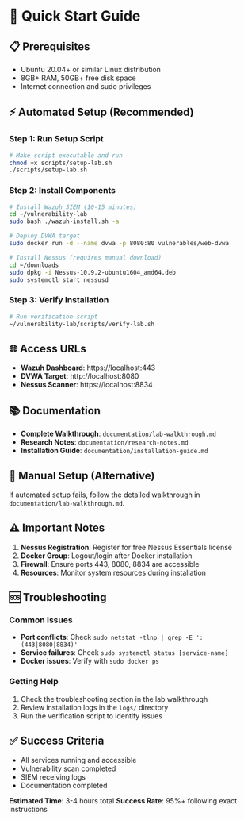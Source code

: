 # 🚀 Quick Start Guide

## 📋 Prerequisites
- Ubuntu 20.04+ or similar Linux distribution
- 8GB+ RAM, 50GB+ free disk space
- Internet connection and sudo privileges

## ⚡ Automated Setup (Recommended)

### Step 1: Run Setup Script
```bash
# Make script executable and run
chmod +x scripts/setup-lab.sh
./scripts/setup-lab.sh
```

### Step 2: Install Components
```bash
# Install Wazuh SIEM (10-15 minutes)
cd ~/vulnerability-lab
sudo bash ./wazuh-install.sh -a

# Deploy DVWA target
sudo docker run -d --name dvwa -p 8080:80 vulnerables/web-dvwa

# Install Nessus (requires manual download)
cd ~/downloads
sudo dpkg -i Nessus-10.9.2-ubuntu1604_amd64.deb
sudo systemctl start nessusd
```

### Step 3: Verify Installation
```bash
# Run verification script
~/vulnerability-lab/scripts/verify-lab.sh
```

## 🌐 Access URLs
- **Wazuh Dashboard**: https://localhost:443
- **DVWA Target**: http://localhost:8080
- **Nessus Scanner**: https://localhost:8834

## 📚 Documentation
- **Complete Walkthrough**: `documentation/lab-walkthrough.md`
- **Research Notes**: `documentation/research-notes.md`
- **Installation Guide**: `documentation/installation-guide.md`

## 🔧 Manual Setup (Alternative)

If automated setup fails, follow the detailed walkthrough in `documentation/lab-walkthrough.md`.

## ⚠️ Important Notes

1. **Nessus Registration**: Register for free Nessus Essentials license
2. **Docker Group**: Logout/login after Docker installation
3. **Firewall**: Ensure ports 443, 8080, 8834 are accessible
4. **Resources**: Monitor system resources during installation

## 🆘 Troubleshooting

### Common Issues
- **Port conflicts**: Check `sudo netstat -tlnp | grep -E ':(443|8080|8834)'`
- **Service failures**: Check `sudo systemctl status [service-name]`
- **Docker issues**: Verify with `sudo docker ps`

### Getting Help
1. Check the troubleshooting section in the lab walkthrough
2. Review installation logs in the `logs/` directory
3. Run the verification script to identify issues

## ✅ Success Criteria
- All services running and accessible
- Vulnerability scan completed
- SIEM receiving logs
- Documentation completed

**Estimated Time**: 3-4 hours total
**Success Rate**: 95%+ following exact instructions

